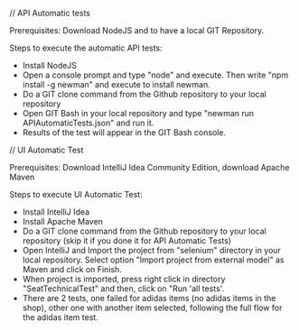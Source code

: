 // API Automatic tests

Prerequisites: Download NodeJS and to have a local GIT Repository.

Steps to execute the automatic API tests:
- Install NodeJS
- Open a console prompt and type "node" and execute. Then write "npm install -g newman" and execute to install newman.
- Do a GIT clone command from the Github repository to your local repository
- Open GIT Bash in your local repository and type "newman run APIAutomaticTests.json" and run it.
- Results of the test will appear in the GIT Bash console.

// UI Automatic Test

Prerequisites: Download IntelliJ Idea Community Edition, download Apache Maven 

Steps to execute UI Automatic Test:
- Install IntelliJ Idea
- Install Apache Maven
- Do a GIT clone command from the Github repository to your local repository (skip it if you done it for API Automatic Tests)
- Open IntelliJ and Import the project from "selenium" directory in your local repository. Select option "Import project from external model" as Maven and click on Finish.
- When project is imported, press right click in directory "SeatTechnicalTest" and then, click on "Run 'all tests'.
- There are 2 tests, one failed for adidas items (no adidas items in the shop), other one with another item selected, following the full flow for the adidas item test.
